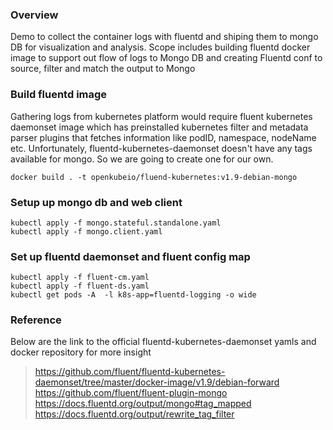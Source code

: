 ### Overview
Demo to collect the container logs with fluentd and shiping them to mongo DB for visualization and analysis.
Scope includes building fluentd docker image to support out flow of logs to Mongo DB and creating Fluentd conf to source, filter and match the output to Mongo


### Build fluentd image 

Gathering logs from kubernetes platform would require fluent kubernetes daemonset image which has preinstalled kubernetes filter and metadata parser
plugins that fetches information like podID, namespace, nodeName etc.
Unfortunately, fluentd-kubernetes-daemonset doesn't have any tags available for mongo. So we are going to create one for our own.

```
docker build . -t openkubeio/fluend-kubernetes:v1.9-debian-mongo
```

### Setup up mongo db and web client
```
kubectl apply -f mongo.stateful.standalone.yaml
kubectl apply -f mongo.client.yaml
```

### Set up fluentd daemonset and fluent config map
```
kubectl apply -f fluent-cm.yaml
kubectl apply -f fluent-ds.yaml
kubectl get pods -A  -l k8s-app=fluentd-logging -o wide 
```

### Reference
Below are the link to the official fluentd-kubernetes-daemonset yamls and docker repository for more insight

> https://github.com/fluent/fluentd-kubernetes-daemonset/tree/master/docker-image/v1.9/debian-forward
> https://github.com/fluent/fluent-plugin-mongo
> https://docs.fluentd.org/output/mongo#tag_mapped
> https://docs.fluentd.org/output/rewrite_tag_filter






